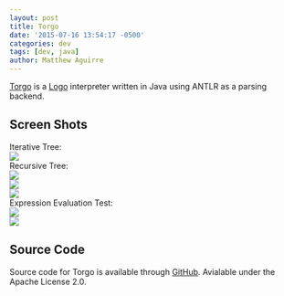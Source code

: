 ```yaml
---
layout: post
title: Torgo
date: '2015-07-16 13:54:17 -0500'
categories: dev
tags: [dev, java]
author: Matthew Aguirre
---
```


[Torgo]({{site.url}}/torgo) is a [Logo](http://en.wikipedia.org/wiki/Logo_%28programming_language%29) interpreter written in Java using ANTLR as a parsing backend.

## Screen Shots

Iterative Tree:  
![]({{site.baseurl}}/tros-images/tree.png)  
Recursive Tree:  
![]({{site.baseurl}}/tros-images/recursive.png)  
![]({{site.baseurl}}/tros-images/grayscale.png)  
![]({{site.baseurl}}/tros-images/flower.png)  
Expression Evaluation Test:  
![]({{site.baseurl}}/tros-images/expressions.png)  
![]({{site.baseurl}}/tros-images/torgo_text.png)  

## Source Code
Source code for Torgo is available through [GitHub](https://github.com/ZenHarbinger/torgo).
Avialable under the Apache License 2.0.
